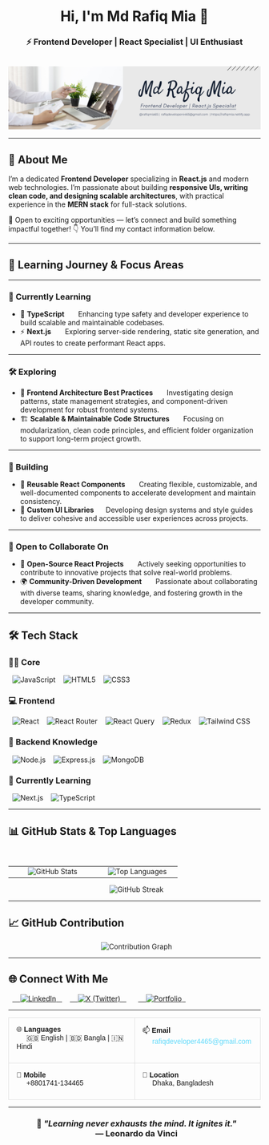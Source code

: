 <h1 align="center">Hi, I'm Md Rafiq Mia 👋</h1>
<h3 align="center">⚡ Frontend Developer | React Specialist | UI Enthusiast</h3>

<p align="center">
  <img src="img/rafiqmia65.png" alt="Md Rafiq Mia" />
</p>

---

## 💫 About Me

I’m a dedicated **Frontend Developer** specializing in **React.js** and modern web technologies. I’m passionate about building **responsive UIs, writing clean code, and designing scalable architectures**, with practical experience in the **MERN stack** for full-stack solutions.

📩 Open to exciting opportunities — let’s connect and build something impactful together!
👇 You’ll find my contact information below.

---

## 🧠 Learning Journey & Focus Areas

---

### 🌱 Currently Learning

- 📘 **TypeScript**  
      Enhancing type safety and developer experience to build scalable and maintainable codebases.
- ⚡ **Next.js**  
      Exploring server-side rendering, static site generation, and API routes to create performant React apps.

---

### 🛠 Exploring

- 🧩 **Frontend Architecture Best Practices**  
      Investigating design patterns, state management strategies, and component-driven development for robust frontend systems.
- 🏗️ **Scalable & Maintainable Code Structures**  
      Focusing on modularization, clean code principles, and efficient folder organization to support long-term project growth.

---

### 📘 Building

- 🧱 **Reusable React Components**  
      Creating flexible, customizable, and well-documented components to accelerate development and maintain consistency.
- 🎨 **Custom UI Libraries**  
     Developing design systems and style guides to deliver cohesive and accessible user experiences across projects.

---

### 🤝 Open to Collaborate On

- 🚀 **Open-Source React Projects**  
      Actively seeking opportunities to contribute to innovative projects that solve real-world problems.
- 🌍 **Community-Driven Development**  
      Passionate about collaborating with diverse teams, sharing knowledge, and fostering growth in the developer community.

---

## 🛠 Tech Stack

### 👨‍💻 Core

<p>
  <img src="https://img.shields.io/badge/JavaScript-F7DF1E?style=for-the-badge&logo=javascript&logoColor=000" alt="JavaScript" />&nbsp;
  <img src="https://img.shields.io/badge/HTML5-E34F26?style=for-the-badge&logo=html5&logoColor=fff" alt="HTML5" />&nbsp;
  <img src="https://img.shields.io/badge/CSS3-1572B6?style=for-the-badge&logo=css3&logoColor=fff" alt="CSS3" />
</p>

### 💻 Frontend

<p>
  <img src="https://img.shields.io/badge/React-20232A?style=for-the-badge&logo=react&logoColor=61DAFB" alt="React" />&nbsp;
  <img src="https://img.shields.io/badge/React_Router-CA4245?style=for-the-badge&logo=react-router&logoColor=fff" alt="React Router" />&nbsp;
  <img src="https://img.shields.io/badge/React_Query-FF4154?style=for-the-badge&logo=react-query&logoColor=fff" alt="React Query" />&nbsp;
  <img src="https://img.shields.io/badge/Redux-593D88?style=for-the-badge&logo=redux&logoColor=fff" alt="Redux" />&nbsp;
  <img src="https://img.shields.io/badge/Tailwind_CSS-06B6D4?style=for-the-badge&logo=tailwind-css&logoColor=fff" alt="Tailwind CSS" />
</p>

### 🧠 Backend Knowledge

<p>
  <img src="https://img.shields.io/badge/Node.js-339933?style=for-the-badge&logo=node.js&logoColor=fff" alt="Node.js" />&nbsp;
  <img src="https://img.shields.io/badge/Express.js-000000?style=for-the-badge&logo=express&logoColor=fff" alt="Express.js" />&nbsp;
  <img src="https://img.shields.io/badge/MongoDB-47A248?style=for-the-badge&logo=mongodb&logoColor=fff" alt="MongoDB" />
</p>

### 🚀 Currently Learning

<p>
  <img src="https://img.shields.io/badge/Next.js-000000?style=for-the-badge&logo=next.js&logoColor=fff" alt="Next.js" />&nbsp;
  <img src="https://img.shields.io/badge/TypeScript-3178C6?style=for-the-badge&logo=typescript&logoColor=fff" alt="TypeScript" />
</p>

---

## 📊 GitHub Stats & Top Languages

<table align="center" width="100%">
  <tr>
    <td align="center" width="50%">
      <img src="https://github-readme-stats.vercel.app/api?username=rafiqmia65&show_icons=true&theme=synthwave&hide_border=true&rank_icon=github" alt="GitHub Stats" />
    </td>
    <td align="center" width="50%">
      <img src="https://github-readme-stats.vercel.app/api/top-langs/?username=rafiqmia65&layout=compact&theme=synthwave&hide_border=true" alt="Top Languages" />
    </td>
  </tr>
</table>

<p align="center">
  <img src="https://nirzak-streak-stats.vercel.app/?user=rafiqmia65&theme=synthwave&hide_border=true" alt="GitHub Streak"/>
</p>

---

## 📈 GitHub Contribution

<p align="center">
  <img src="https://github-readme-activity-graph.vercel.app/graph?username=rafiqmia65&theme=react-dark" alt="Contribution Graph" />
</p>

---

## 🌐 Connect With Me

<p align="left">
  <a href="https://www.linkedin.com/in/rafiqmia65/" target="_blank">
    <img src="https://img.shields.io/badge/LinkedIn-0A66C2?style=for-the-badge&logo=linkedin&logoColor=white" alt="LinkedIn" />
  </a>&nbsp;
  <a href="https://x.com/rafiqmia65" target="_blank">
    <img src="https://img.shields.io/badge/X-000000?style=for-the-badge&logo=x&logoColor=white" alt="X (Twitter)" />
  </a>&nbsp;
    <a href="https://rafiqmia.netlify.app/" target="_blank">
    <img src="https://img.shields.io/badge/Portfolio-24292e?style=for-the-badge&logo=vercel&logoColor=white" alt="Portfolio" />
  </a>
</p>

---

<table align="center" width="100%" style="border-collapse: collapse; font-family: Arial, sans-serif;">
  <tr>
    <td width="50%" style="padding: 15px; border: 1px solid #e0e0e0; vertical-align: top;">
      <p style="margin: 0 0 10px 0;">🌐 <strong>Languages</strong><br/>
      <span style="margin-left: 20px;">🇬🇧 English | 🇧🇩 Bangla | 🇮🇳 Hindi</span></p>
    </td>
    <td width="50%" style="padding: 15px; border: 1px solid #e0e0e0; vertical-align: top;">
      <p style="margin: 0 0 10px 0;">📫 <strong>Email</strong><br/>
      <span style="margin-left: 20px;"><a href="mailto:rafiqdeveloper4465@gmail.com" style="color: #61DAFB; text-decoration: none;">rafiqdeveloper4465@gmail.com</a></span></p>
    </td>
  </tr>
  <tr>
    <td width="50%" style="padding: 15px; border: 1px solid #e0e0e0; vertical-align: top;">
      <p style="margin: 0 0 10px 0;">📱 <strong>Mobile</strong><br/>
      <span style="margin-left: 20px;">+8801741-134465</span></p>
    </td>
    <td width="50%" style="padding: 15px; border: 1px solid #e0e0e0; vertical-align: top;">
      <p style="margin: 0 0 10px 0;">📍 <strong>Location</strong><br/>
      <span style="margin-left: 20px;">Dhaka, Bangladesh</span></p>
    </td>
  </tr>
</table>

---

<h3 align="center">
  🚀 <i>"Learning never exhausts the mind. It ignites it."</i><br />
  — <strong>Leonardo da Vinci</strong>
</h3>
